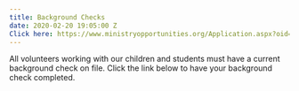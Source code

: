 ```yaml
---
title: Background Checks
date: 2020-02-20 19:05:00 Z
Click here: https://www.ministryopportunities.org/Application.aspx?oid=64157
---
```


All volunteers working with our children and students must have a current background check on file. Click the link below to have your background check completed. 